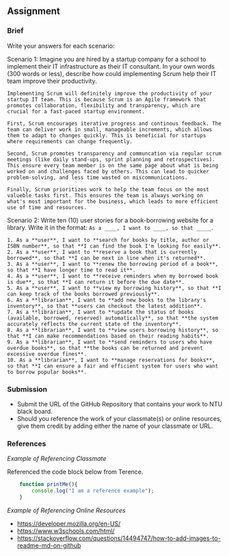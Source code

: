 ## Assignment

### Brief

Write your answers for each scenario:

Scenario 1:
Imagine you are hired by a startup company for a school to implement their IT infrastructure as their IT consultant. In your own words (300 words or less), describe how could implementing Scrum help their IT team improve their productivity.

```
Implementing Scrum will definitely improve the productivity of your startup IT team. This is because Scrum is an Agile framework that promotes collaboration, flexibility and transparency, which are crucial for a fast-paced startup environment.

First, Scrum encourages iterative progress and continous feedback. The team can deliver work in small, manageable increments, which allows them to adapt to changes quickly. This is beneficial for startups where requirements can change frequently.

Second, Scrum promotes transparency and communcation via regular scrum meetings (like daily stand-ups, sprint planning and retrospectives). This ensure every team member is on the same page about what is being worked on and challenges faced by others. This can lead to quicker problem-solving, and less time wasted on miscommunications.

Finally, Scrum prioritizes work to help the team focus on the most valueble tasks first. This ensures the team is always working on what's most important for the business, which leads to more efficient use of time and resources.
```

Scenario 2:
Write ten (10) user stories for a book-borrowing website for a library. Write it in the format: `As a ____, I want to ____, so that _____`.

```
1. As a **user**, I want to **search for books by title, author or ISBN number**, so that **I can find the book I'm looking for easily**.
2. As a **user**, I want to **reserve a book that is currently borrowed**, so that **I can be next in line when it's returned**.
3. As a **user**, I want to **renew the borrowing period of a book**, so that **I have longer time to read it**.
4. As a **user**, I want to **receive reminders when my borrowed book is due**, so that **I can return it before the due date**.
5. As a **user**, I want to **view my borrowing history**, so that **I can keep track of the books borrowed previously**.
6. As a **librarian**, I want to **add new books to the library's inventory**, so that **users can checkout the latest addition**.
7. As a **librarian**, I want to **update the status of books (available, borrowed, reserved) automatically**, so that **the system accurately reflects the current state of the inventory**.
8. As a **librarian**, I want to **view users borrowing history**, so that **I can make recommendations based on their reading habits**.
9. As a **librarian**, I want to **send reminders to users who have overdue books**, so that **the books can be returned and prevent excessive overdue fines**.
10. As a **librarian**, I want to **manage reservations for books**, so that **I can ensure a fair and efficient system for users who want to borrow popular books**.
```


### Submission 

- Submit the URL of the GitHub Repository that contains your work to NTU black board.
- Should you reference the work of your classmate(s) or online resources, give them credit by adding either the name of your classmate or URL. 


### References

_Example of Referencing Classmate_

Referenced the code block below from Terence.
```js
    function printMe(){
        console.log("I am a reference example");
    }
```

_Example of Referencing Online Resources_

- https://developer.mozilla.org/en-US/
- https://www.w3schools.com/html/
- https://stackoverflow.com/questions/14494747/how-to-add-images-to-readme-md-on-github

